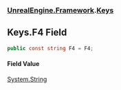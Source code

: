 ### [UnrealEngine.Framework](./UnrealEngine-Framework.md 'UnrealEngine.Framework').[Keys](./Keys.md 'UnrealEngine.Framework.Keys')
## Keys.F4 Field
  
```csharp
public const string F4 = F4;
```
#### Field Value
[System.String](https://docs.microsoft.com/en-us/dotnet/api/System.String 'System.String')  
